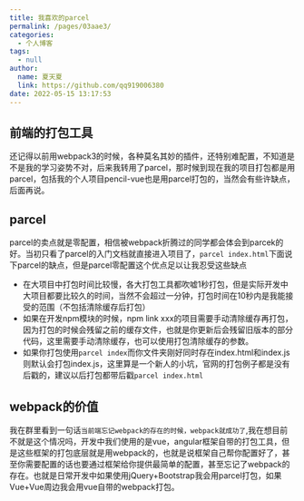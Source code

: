 ```yaml
---
title: 我喜欢的parcel
permalink: /pages/03aae3/
categories: 
  - 个人博客
tags: 
  - null
author: 
  name: 夏天夏
  link: https://github.com/qq919006380
date: 2022-05-15 13:17:53
---
```

## 前端的打包工具
还记得以前用webpack3的时候，各种莫名其妙的插件，还特别难配置，不知道是不是我的学习姿势不对，后来我转用了parcel，那时候到现在我的项目打包都是用parcel，包括我的个人项目pencil-vue也是用parcel打包的，当然会有些许缺点，后面再说。
## parcel
parcel的卖点就是零配置，相信被webpack折腾过的同学都会体会到parcek的好。当初只看了parcel的入门文档就直接进入项目了，`parcel index.html`下面说下parcel的缺点，但是parcel零配置这个优点足以让我忍受这些缺点
- 在大项目中打包时间比较慢，各大打包工具都吹嘘1秒打包，但是实际开发中大项目都要比较久的时间，当然不会超过一分钟，打包时间在10秒内是我能接受的范围（不包括清除缓存后打包）
- 如果在开发npm模块的时候，npm link xxx的项目需要手动清除缓存再打包，因为打包的时候会残留之前的缓存文件，也就是你更新后会残留旧版本的部分代码，这里需要手动清除缓存，也可以使用打包清除缓存的参数。
- 如果你打包使用`parcel index`而你文件夹刚好同时存在index.html和index.js则默认会打包index.js，这里算是一个新人的小坑，官网的打包例子都是没有后戳的，建议以后打包都带后戳`parcel index.html`

## webpack的价值
我在群里看到一句话`当前端忘记webpack的存在的时候，webpack就成功了`,我在想目前不就是这个情况吗，开发中我们使用的是vue，angular框架自带的打包工具，但是这些框架的打包底层就是用webpack的，也就是说框架自己帮你配置好了，甚至你需要配置的话也要通过框架给你提供最简单的配置，甚至忘记了webpack的存在。也就是日常开发中如果使用jQuery+Bootstrap我会用parcel打包，如果Vue+Vue周边我会用vue自带的webpack打包。
